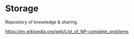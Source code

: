 # Storage
Repository of knowledge &amp; sharing.

https://en.wikipedia.org/wiki/List_of_NP-complete_problems
